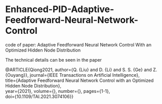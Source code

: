 # Enhanced-PID-Adaptive-Feedforward-Neural-Network-Control
code of paper: Adaptive Feedforward Neural Network Control With an Optimized Hidden Node Distribution


The technical details can be seen in the paper

@ARTICLE{Qiong2021,  author={Q. {Liu} and D. {Li} and S. S. {Ge} and Z. {Ouyang}}, 
journal={IEEE Transactions on Artificial Intelligence},   
title={Adaptive Feedforward Neural Network Control with an Optimized Hidden Node Distribution},   
year={2021},  volume={},  number={},  pages={1-1},  
doi={10.1109/TAI.2021.3074106}}
